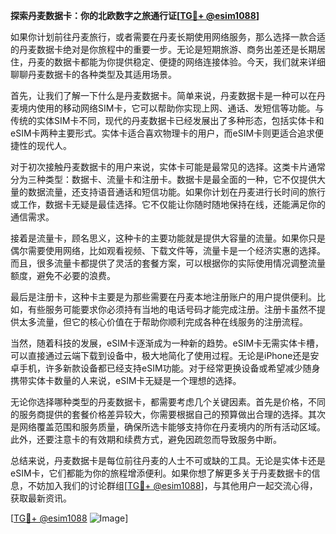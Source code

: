 **探索丹麦数据卡：你的北欧数字之旅通行证[[TG💪+ @esim1088](https://t.me/s/esim1088)]**

如果你计划前往丹麦旅行，或者需要在丹麦长期使用网络服务，那么选择一款合适的丹麦数据卡绝对是你旅程中的重要一步。无论是短期旅游、商务出差还是长期居住，丹麦的数据卡都能为你提供稳定、便捷的网络连接体验。今天，我们就来详细聊聊丹麦数据卡的各种类型及其适用场景。

首先，让我们了解一下什么是丹麦数据卡。简单来说，丹麦数据卡是一种可以在丹麦境内使用的移动网络SIM卡，它可以帮助你实现上网、通话、发短信等功能。与传统的实体SIM卡不同，现代的丹麦数据卡已经发展出了多种形态，包括实体卡和eSIM卡两种主要形式。实体卡适合喜欢物理卡的用户，而eSIM卡则更适合追求便捷性的现代人。

对于初次接触丹麦数据卡的用户来说，实体卡可能是最常见的选择。这类卡片通常分为三种类型：数据卡、流量卡和注册卡。数据卡是最全面的一种，它不仅提供大量的数据流量，还支持语音通话和短信功能。如果你计划在丹麦进行长时间的旅行或工作，数据卡无疑是最佳选择。它不仅能让你随时随地保持在线，还能满足你的通信需求。

接着是流量卡，顾名思义，这种卡的主要功能就是提供大容量的流量。如果你只是偶尔需要使用网络，比如观看视频、下载文件等，流量卡是一个经济实惠的选择。而且，很多流量卡都提供了灵活的套餐方案，可以根据你的实际使用情况调整流量额度，避免不必要的浪费。

最后是注册卡，这种卡主要是为那些需要在丹麦本地注册账户的用户提供便利。比如，有些服务可能要求你必须持有当地的电话号码才能完成注册。注册卡虽然不提供太多流量，但它的核心价值在于帮助你顺利完成各种在线服务的注册流程。

当然，随着科技的发展，eSIM卡逐渐成为一种新的趋势。eSIM卡无需实体卡槽，可以直接通过云端下载到设备中，极大地简化了使用过程。无论是iPhone还是安卓手机，许多新款设备都已经支持eSIM功能。对于经常更换设备或希望减少随身携带实体卡数量的人来说，eSIM卡无疑是一个理想的选择。

无论你选择哪种类型的丹麦数据卡，都需要考虑几个关键因素。首先是价格，不同的服务商提供的套餐价格差异较大，你需要根据自己的预算做出合理的选择。其次是网络覆盖范围和服务质量，确保所选卡能够支持你在丹麦境内的所有活动区域。此外，还要注意卡的有效期和续费方式，避免因疏忽而导致服务中断。

总结来说，丹麦数据卡是每位前往丹麦的人士不可或缺的工具。无论是实体卡还是eSIM卡，它们都能为你的旅程增添便利。如果你想了解更多关于丹麦数据卡的信息，不妨加入我们的讨论群组[[TG💪+ @esim1088](https://t.me/s/esim1088)]，与其他用户一起交流心得，获取最新资讯。

[[TG💪+ @esim1088](https://t.me/s/esim1088) ![Image](https://i.postimg.cc/4NQfJmqS/Snipaste-2025-05-13-00-14-12.png)]